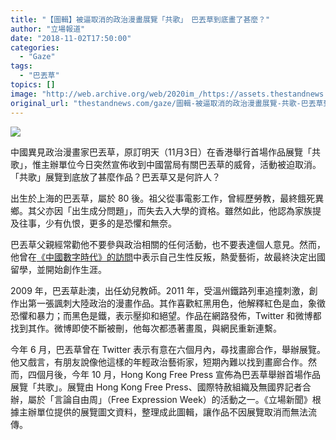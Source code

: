 ```yaml
---
title: "【圖輯】被逼取消的政治漫畫展覽「共歌」　巴丟草到底畫了甚麼？"
author: "立場報道"
date: "2018-11-02T17:50:00"
categories:
  - "Gaze"
tags:
  - "巴丟草"
topics: []
image: "http://web.archive.org/web/2020im_/https://assets.thestandnews.com/media/photos/Ba2037_zB4BE20copy_m9yDh.png"
original_url: "thestandnews.com/gaze/圖輯-被逼取消的政治漫畫展覽-共歌-巴丟草到底畫了甚麼"
---
```

![](http://web.archive.org/web/2020im_/https://assets.thestandnews.com/media/photos/Ba2037_zB4BE20copy_m9yDh.png)

中國異見政治漫畫家巴丟草，原訂明天（11月3日）在香港舉行首場作品展覽「共歌」，惟主辦單位今日突然宣佈收到中國當局有關巴丟草的威脅，活動被迫取消。「共歌」展覽到底放了甚麼作品？巴丟草又是何許人？

出生於上海的巴丟草，屬於 80 後。祖父從事電影工作，曾經歷勞教，最終餓死異鄉。其父亦因「出生成分問題」，而失去入大學的資格。雖然如此，他認為家族提及往事，少有仇恨，更多的是恐懼和無奈。

巴丟草父親經常勸他不要參與政治相關的任何活動，也不要表達個人意見。然而，他曾在[《中國數字時代》的訪問](http://web.archive.org/web/20210929081917/https://chinadigitaltimes.net/chinese/2013/12/%E5%B7%B4%E4%B8%A2%E8%8D%89%E4%B8%93%E8%AE%BF/?fbclid=IwAR0Rjh-hzZoc0c6i5N6bsvlGOKxQ2RvVd9nEE-zURYWbFnCS_IsvkDn8JHU)中表示自己生性反叛，熱愛藝術，故最終決定出國留學，並開始創作生涯。

2009 年，巴丟草赴澳，出任幼兒教師。2011 年，受溫州鐵路列車追撞刺激，創作出第一張諷刺大陸政治的漫畫作品。其作喜歡紅黑用色，他解釋紅色是血，象徵恐懼和暴力；而黑色是鐵，表示壓抑和絕望。作品在網路發佈，Twitter 和微博都找到其作。微博即使不斷被刪，他每次都憑著畫風，與網民重新連繫。

今年 6 月，巴丟草曾在 Twitter 表示有意在六個月內，尋找畫廊合作，舉辦展覽。他又戲言，有朋友說像他這樣的年輕政治藝術家，短期內難以找到畫廊合作。然而，四個月後，今年 10 月，Hong Kong Free Press 宣佈為巴丟草舉辦首場作品展覽「共歌」。展覽由 Hong Kong Free Press、國際特赦組織及無國界記者合辦，屬於「言論自由周」（Free Expression Week）的活動之一。《立場新聞》根據主辦單位提供的展覽圖文資料，整理成此圖輯，讓作品不因展覽取消而無法流傳。